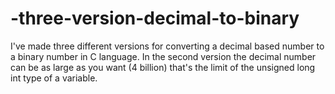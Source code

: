# -three-version-decimal-to-binary
I've made  three different versions for converting a decimal based number to a binary number in C language. In the second version the decimal number can be as large as you want (4 billion) that's the limit of the unsigned long int type of a variable.
